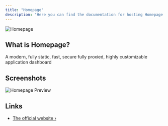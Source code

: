 ```yaml
---
title: "Homepage"
description: "Here you can find the documentation for hosting Homepage with Coolify."
---
```


![Homepage](https://gethomepage.dev/assets/banner_light@2x.webp)

## What is Homepage?

A modern, fully static, fast, secure fully proxied, highly customizable application dashboard

## Screenshots

![Homepage Preview](https://gethomepage.dev/assets/homepage_demo_clip.webp)

## Links

- [The official website ›](https://gethomepage.dev/latest/)
